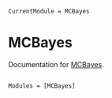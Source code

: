 ```@meta
CurrentModule = MCBayes
```

# MCBayes

Documentation for [MCBayes](https://github.com/roualdes/MCBayes.jl).

```@index
```

```@autodocs
Modules = [MCBayes]
```
